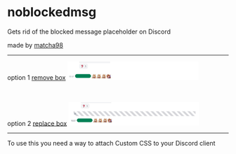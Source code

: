 # noblockedmsg
Gets rid of the blocked message placeholder on Discord

made by [matcha98](https://www.github.com/matcha98qx)

----

option 1 [remove box](REMOVE.css)
<img src="REMOVE.png" width="298" />

　

option 2 [replace box](ALT_REPLACE.css)
<img src="REPLACE.png" width="298" />

----
To use this you need a way to attach Custom CSS to your Discord client
